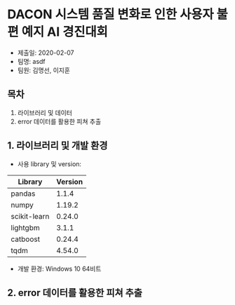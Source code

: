 # DACON 시스템 품질 변화로 인한 사용자 불편 예지 AI 경진대회
* 제출일: 2020-02-07
* 팀명: asdf
* 팀원: 김명선, 이지훈

## 목차
1. 라이브러리 및 데이터
2. error 데이터를 활용한 피쳐 추출

## 1. 라이브러리 및 개발 환경
* 사용 library 및 version:  

|Library|Version|
|------|------|
|pandas|1.1.4|
|numpy|1.19.2|
|scikit-learn|0.24.0|
|lightgbm|3.1.1|
|catboost|0.24.4|
|tqdm|4.54.0|

* 개발 환경: Windows 10 64비트

## 2. error 데이터를 활용한 피쳐 추출